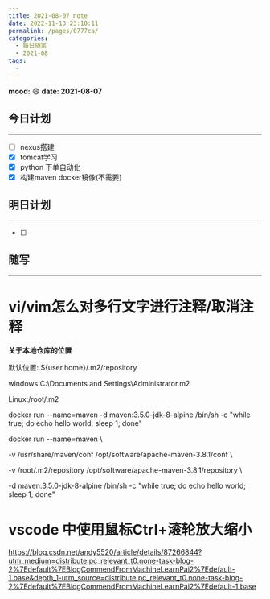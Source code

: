 ```yaml
---
title: 2021-08-07_note
date: 2022-11-13 23:10:11
permalink: /pages/0777ca/
categories:
  - 每日随笔
  - 2021-08
tags:
  - 
---
```

**mood:** :smile:  																		**date: 2021-08-07**  
## 今日计划  
------
- [ ]  nexus搭建
- [x]  tomcat学习
- [x]  python 下单自动化
- [x]  构建maven docker镜像(不需要)
## 明日计划  
------
- [ ]  
## 随写 
------

# vi/vim怎么对多行文字进行注释/取消注释



**关于本地仓库的位置**

默认位置: ${user.home}/.m2/repository

windows:C:\Documents and Settings\Administrator\.m2

Linux:/root/.m2

docker run --name=maven -d maven:3.5.0-jdk-8-alpine /bin/sh -c "while true; do echo hello world; sleep 1; done"

docker run --name=maven \

-v /usr/share/maven/conf /opt/software/apache-maven-3.8.1/conf \

-v /root/.m2/repository /opt/software/apache-maven-3.8.1/repository \

-d maven:3.5.0-jdk-8-alpine /bin/sh -c "while true; do echo hello world; sleep 1; done"







# vscode 中使用鼠标Ctrl+滚轮放大缩小

https://blog.csdn.net/andy5520/article/details/87266844?utm_medium=distribute.pc_relevant_t0.none-task-blog-2%7Edefault%7EBlogCommendFromMachineLearnPai2%7Edefault-1.base&depth_1-utm_source=distribute.pc_relevant_t0.none-task-blog-2%7Edefault%7EBlogCommendFromMachineLearnPai2%7Edefault-1.base